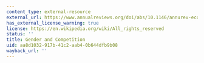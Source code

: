 ```yaml
---
content_type: external-resource
external_url: https://www.annualreviews.org/doi/abs/10.1146/annurev-economics-111809-125122
has_external_license_warning: true
license: https://en.wikipedia.org/wiki/All_rights_reserved
status: ''
title: Gender and Competition
uid: aa8d1032-917b-41c2-aab4-0b644dfb9b08
wayback_url: ''
---
```

